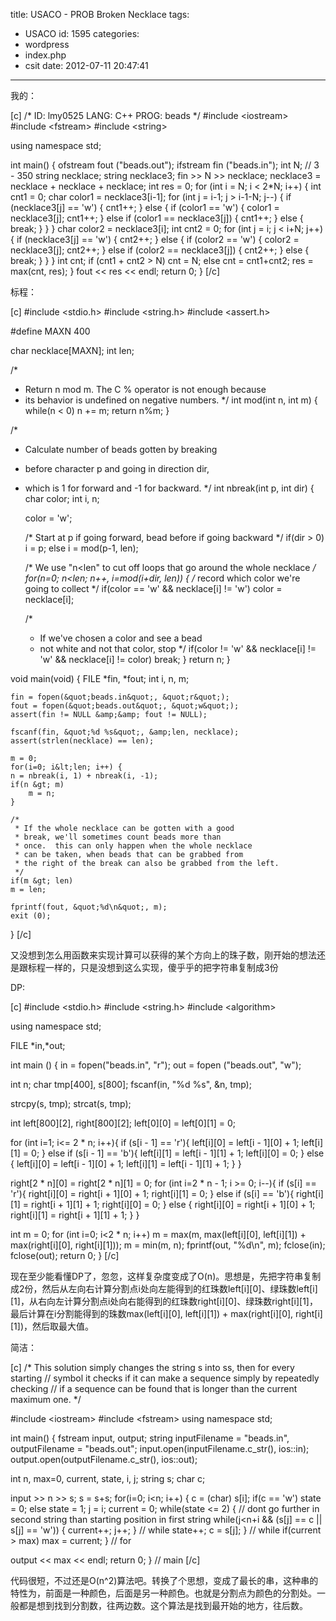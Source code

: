 title: USACO - PROB Broken Necklace
tags:
  - USACO
id: 1595
categories:
  - wordpress
  - index.php
  - csit
date: 2012-07-11 20:47:41
---

我的：<!--more-->

[c]
/*
ID: lmy0525
LANG: C++
PROG: beads
*/
#include &lt;iostream&gt;
#include &lt;fstream&gt;
#include &lt;string&gt;

using namespace std;

int main()
{
    ofstream fout (&quot;beads.out&quot;);
    ifstream fin (&quot;beads.in&quot;);
    int N; // 3 - 350
    string necklace;
    string necklace3;
    fin &gt;&gt; N &gt;&gt; necklace;
    necklace3 = necklace + necklace + necklace;
    int res = 0;
    for (int i = N; i &lt; 2*N; i++)
    {
        int cnt1 = 0;
        char color1 = necklace3[i-1];
        for (int j = i-1; j &gt; i-1-N; j--)
        {
            if (necklace3[j] == 'w')
            {
                cnt1++;
            }
            else
            {
                if (color1 == 'w')
                {
                    color1 = necklace3[j];
                    cnt1++;
                }
                else if (color1 == necklace3[j])
                {
                    cnt1++;
                }
                else
                {
                    break;
                }
            }
        }
        char color2 = necklace3[i];
        int cnt2 = 0;
        for (int j = i; j &lt; i+N; j++)
        {
            if (necklace3[j] == 'w')
            {
                cnt2++;
            }
            else
            {
                if (color2 == 'w')
                {
                    color2 = necklace3[j];
                    cnt2++;
                }
                else if (color2 == necklace3[j])
                {
                    cnt2++;
                }
                else
                {
                    break;
                }
            }
        }
        int cnt;
        if (cnt1 + cnt2 &gt; N)
            cnt = N;
        else
            cnt = cnt1+cnt2;
        res = max(cnt, res);
    }
    fout &lt;&lt; res &lt;&lt; endl;
    return 0;
}
[/c]

标程：

[c]
#include &lt;stdio.h&gt;
#include &lt;string.h&gt;
#include &lt;assert.h&gt;

#define MAXN 400

char necklace[MAXN];
int len;

/*
 * Return n mod m.  The C % operator is not enough because
 * its behavior is undefined on negative numbers.
 */
int
mod(int n, int m)
{
    while(n &lt; 0)
	n += m;
    return n%m;
}

/*
 * Calculate number of beads gotten by breaking
 * before character p and going in direction dir,
 * which is 1 for forward and -1 for backward.
 */
int
nbreak(int p, int dir)
{
    char color;
    int i, n;

    color = 'w';

    /* Start at p if going forward, bead before if going backward */
    if(dir &gt; 0)
	i = p;
    else
	i = mod(p-1, len);

    /* We use &quot;n&lt;len&quot; to cut off loops that go around the whole necklace */
    for(n=0; n&lt;len; n++, i=mod(i+dir, len)) {
	/* record which color we're going to collect */
	if(color == 'w' &amp;&amp; necklace[i] != 'w')
	    color = necklace[i];

	/*
	 * If we've chosen a color and see a bead
	 * not white and not that color, stop
	 */
	if(color != 'w' &amp;&amp; necklace[i] != 'w' &amp;&amp; necklace[i] != color)
	    break;
    }
    return n;
}

void
main(void)
{
    FILE *fin, *fout;
    int i, n, m;

    fin = fopen(&quot;beads.in&quot;, &quot;r&quot;);
    fout = fopen(&quot;beads.out&quot;, &quot;w&quot;);
    assert(fin != NULL &amp;&amp; fout != NULL);

    fscanf(fin, &quot;%d %s&quot;, &amp;len, necklace);
    assert(strlen(necklace) == len);

    m = 0;
    for(i=0; i&lt;len; i++) {
	n = nbreak(i, 1) + nbreak(i, -1);
	if(n &gt; m)
	    m = n;
    }

    /*
     * If the whole necklace can be gotten with a good
     * break, we'll sometimes count beads more than
     * once.  this can only happen when the whole necklace
     * can be taken, when beads that can be grabbed from
     * the right of the break can also be grabbed from the left.
     */
    if(m &gt; len)
	m = len;

    fprintf(fout, &quot;%d\n&quot;, m);
    exit (0);
}
[/c]

又没想到怎么用函数来实现计算可以获得的某个方向上的珠子数，刚开始的想法还是跟标程一样的，只是没想到这么实现，傻乎乎的把字符串复制成3份

DP:

[c]
#include &lt;stdio.h&gt;
#include &lt;string.h&gt;
#include &lt;algorithm&gt;

using namespace std;

FILE *in,*out;

int main () {
   in = fopen(&quot;beads.in&quot;, &quot;r&quot;);
   out = fopen (&quot;beads.out&quot;, &quot;w&quot;);

   int n;
   char tmp[400], s[800];
   fscanf(in, &quot;%d %s&quot;, &amp;n, tmp);

   strcpy(s, tmp);
   strcat(s, tmp);

   int left[800][2], right[800][2];
   left[0][0] = left[0][1] = 0;

   for (int i=1; i&lt;= 2 * n; i++){
       if (s[i - 1] == 'r'){
           left[i][0] = left[i - 1][0] + 1;
           left[i][1] = 0;
       } else if (s[i - 1] == 'b'){
           left[i][1] = left[i - 1][1] + 1;
           left[i][0] = 0;
       } else {
           left[i][0] = left[i - 1][0] + 1;
           left[i][1] = left[i - 1][1] + 1;
       }
     }

   right[2 * n][0] = right[2 * n][1] = 0;
   for (int i=2 * n - 1; i &gt;= 0; i--){
       if (s[i] == 'r'){
           right[i][0] = right[i + 1][0] + 1;
           right[i][1] = 0;
       } else if (s[i] == 'b'){
           right[i][1] = right[i + 1][1] + 1;
           right[i][0] = 0;
       } else {
           right[i][0] = right[i + 1][0] + 1;
           right[i][1] = right[i + 1][1] + 1;
       }
   }

   int m = 0;
   for (int i=0; i&lt;2 * n; i++)
       m = max(m, max(left[i][0], left[i][1]) + max(right[i][0], right[i][1]));
   m = min(m, n);
   fprintf(out, &quot;%d\n&quot;, m);
   fclose(in); fclose(out);
   return 0;
}
[/c]

现在至少能看懂DP了，忽忽，这样复杂度变成了O(n)。思想是，先把字符串复制成2份，然后从左向右计算分割点i处向左能得到的红珠数left[i][0]、绿珠数left[i][1]，从右向左计算分割点i处向右能得到的红珠数right[i][0]、绿珠数right[i][1]，最后计算在i分割能得到的珠数max(left[i][0], left[i][1]) + max(right[i][0], right[i][1])，然后取最大值。

简洁：

[c]
/* This solution simply changes the string s into ss, then for every starting
// symbol it checks if it can make a sequence simply by repeatedly checking
// if a sequence can be found that is longer than the current maximum one.
*/

#include &lt;iostream&gt;
#include &lt;fstream&gt;
using namespace std;

int main() {
  fstream input, output;
  string inputFilename = &quot;beads.in&quot;, outputFilename = &quot;beads.out&quot;;
  input.open(inputFilename.c_str(), ios::in);
  output.open(outputFilename.c_str(), ios::out);

  int n, max=0, current, state, i, j;
  string s;
  char c;

  input &gt;&gt; n &gt;&gt; s;
  s = s+s;
  for(i=0; i&lt;n; i++) {
    c = (char) s[i];
    if(c == 'w')
      state = 0;
    else
      state = 1;
    j = i;
    current = 0;
    while(state &lt;= 2) {
      // dont go further in second string than starting position in first string
      while(j&lt;n+i &amp;&amp; (s[j] == c || s[j] == 'w')) {
        current++;
        j++;
      } // while
      state++;
      c = s[j];
    } // while
    if(current &gt; max)
      max = current;
  } // for

  output &lt;&lt; max &lt;&lt; endl;
  return 0;
} // main
[/c]

代码很短，不过还是O(n^2)算法吧。转换了个思想，变成了最长的串，这种串的特性为，前面是一种颜色，后面是另一种颜色。也就是分割点为颜色的分割处。一般都是想到找到分割数，往两边数。这个算法是找到最开始的地方，往后数。